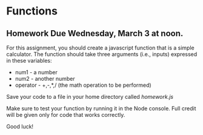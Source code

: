 # Functions

## Homework Due Wednesday, March 3 at noon.

For this assignment, you should create a javascript function that is a simple 
calculator. The function should take three arguments (i.e., inputs) expressed 
in these variables:

* num1 - a number
* num2 - another number
* operator - +,-,*,/ (the math operation to be performed)

Save your code to a file in your home directory called *homework.js*

Make sure to test your function by running it in the Node console. Full credit 
will be given only for code that works correctly.

Good luck!
